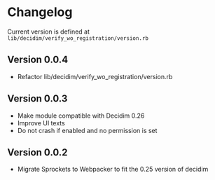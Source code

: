 # Changelog
Current version is defined at `lib/decidim/verify_wo_registration/version.rb`

## Version 0.0.4

- Refactor lib/decidim/verify_wo_registration/version.rb

## Version 0.0.3

- Make module compatible with Decidim 0.26
- Improve UI texts
- Do not crash if enabled and no permission is set


## Version 0.0.2
- Migrate Sprockets to Webpacker to fit the 0.25 version of decidim
